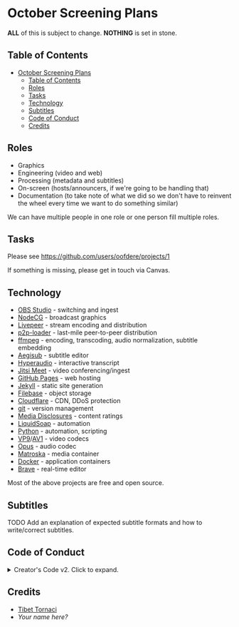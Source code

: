 # October Screening Plans
**ALL** of this is subject to change. **NOTHING** is set in stone.

## Table of Contents
- [October Screening Plans](#october-screening-plans)
  - [Table of Contents](#table-of-contents)
  - [Roles](#roles)
  - [Tasks](#tasks)
  - [Technology](#technology)
  - [Subtitles](#subtitles)
  - [Code of Conduct](#code-of-conduct)
  - [Credits](#credits)

## Roles
- Graphics
- Engineering (video and web)
- Processing (metadata and subtitles)
- On-screen (hosts/announcers, if we're going to be handling that)
- Documentation (to take note of what we did so we don't have to reinvent the wheel every time we want to do something similar)

We can have multiple people in one role or one person fill multiple roles.

## Tasks
Please see https://github.com/users/oofdere/projects/1

If something is missing, please get in touch via Canvas.

## Technology
 - [OBS Studio](https://obsproject.com/) - switching and ingest
 - [NodeCG](https://www.nodecg.dev/) - broadcast graphics
 - [Livepeer](https://livepeer.com/) - stream encoding and distribution
 - [p2p-loader](https://github.com/Novage/p2p-media-loader) - last-mile peer-to-peer distribution
 - [ffmpeg](https://www.ffmpeg.org/) - encoding, transcoding, audio normalization, subtitle embedding
 - [Aegisub](https://github.com/Aegisub/Aegisub) - subtitle editor
 - [Hyperaudio](https://github.com/hyperaudio/hyperaudio-lite) - interactive transcript
 - [Jitsi Meet](https://github.com/jitsi/jitsi-meet) - video conferencing/ingest
 - [GitHub Pages](https://pages.github.com/) - web hosting
 - [Jekyll](https://jekyllrb.com/) - static site generation
 - [Filebase](https://filebase.com/) - object storage
 - [Cloudflare](https://www.cloudflare.com/) - CDN, DDoS protection
 - [git](https://git-scm.com/) - version management
 - [Media Disclosures](https://disclosures.media/) - content ratings
 - [LiquidSoap](https://www.liquidsoap.info/) - automation
 - [Python](https://www.python.org/) - automation, scripting
 - [VP9](https://www.webmproject.org/vp9/)/[AV1](https://aomedia.org/av1-features/) - video codecs
 - [Opus](https://opus-codec.org/) - audio codec
 - [Matroska](https://www.matroska.org/index.html) - media container
 - [Docker](https://www.docker.com/) - application containers
 - [Brave](https://github.com/bbc/brave) - real-time editor 

Most of the above projects are free and open source.

## Subtitles
TODO Add an explanation of expected subtitle formats and how to write/correct subtitles.

## Code of Conduct
<details>
<summary>Creator's Code v2. Click to expand.</summary>
We are sentient.  
To be sentient is to be limited.  
In our limitation, we make choices that are unwise or are flawed.

If we make unwise choices because of our limitation,  
we cannot judge others for the same reason.

So, we cannot judge,  
thus we forgive. 

This project and its results are intended as:  
a place of learning,  
a place of understanding,  
a place of teaching,  
a place of sharing,  
a place of creators creating the tools for other creators to create complicated things elegantly.

Be well, Creator. Be well and create.

---

Based on the [Creator's Code v2](https://github.com/Xe/creators-code). Please
read the link for more information.
</details>

## Credits
 - [Tibet Tornaci](https://oofdere.space)
 - *Your name here?*

